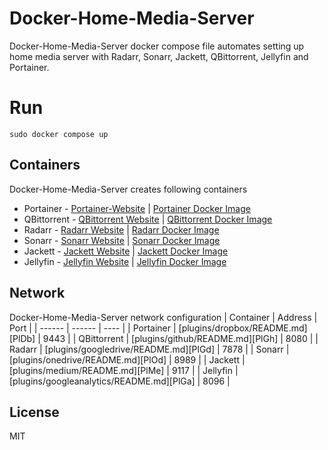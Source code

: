 #  Docker-Home-Media-Server
Docker-Home-Media-Server docker compose file automates setting up home media server with Radarr, Sonarr, Jackett, QBittorrent, Jellyfin and Portainer. 

# Run
``
sudo docker compose up
``

## Containers 
Docker-Home-Media-Server creates following containers

- Portainer -  [Portainer-Website](https://www.portainer.io/)  | [Portainer Docker Image](https://hub.docker.com/r/portainer/portainer)
- QBittorrent - [QBittorrent Website](https://www.qbittorrent.org/) | [QBittorrent Docker Image](https://hub.docker.com/r/linuxserver/qbittorrent)
- Radarr - [Radarr Website](https://radarr.video/) | [Radarr Docker Image](https://hub.docker.com/r/linuxserver/radarr)
- Sonarr - [Sonarr Website](https://sonarr.tv/) | [Sonarr Docker Image](https://hub.docker.com/r/linuxserver/sonarr)
- Jackett - [Jackett Website](https://github.com/Jackett/Jackett) | [Jackett Docker Image](https://hub.docker.com/r/linuxserver/jackett)
- Jellyfin - [Jellyfin Website](https://jellyfin.org/) | [Jellyfin Docker Image](https://hub.docker.com/r/linuxserver/jellyfin)

## Network
Docker-Home-Media-Server network configuration
| Container | Address | Port |
| ------ | ------ | ---- |
| Portainer | [plugins/dropbox/README.md][PlDb] | 9443 | 
| QBittorrent | [plugins/github/README.md][PlGh] | 8080 | 
| Radarr | [plugins/googledrive/README.md][PlGd] | 7878 | 
| Sonarr | [plugins/onedrive/README.md][PlOd] | 8989 | 
| Jackett | [plugins/medium/README.md][PlMe] | 9117 | 
| Jellyfin | [plugins/googleanalytics/README.md][PlGa] | 8096 | 



## License

MIT